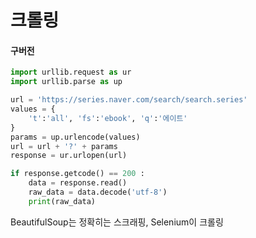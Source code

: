 # 크롤링
#### 구버전
```python
import urllib.request as ur
import urllib.parse as up

url = 'https://series.naver.com/search/search.series'
values = {
    't':'all', 'fs':'ebook', 'q':'에이트'
}
params = up.urlencode(values)
url = url + '?' + params
response = ur.urlopen(url)

if response.getcode() == 200 :
    data = response.read()
    raw_data = data.decode('utf-8')
    print(raw_data)
```
BeautifulSoup는 정확히는 스크래핑, Selenium이 크롤링